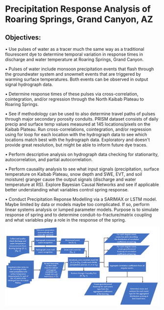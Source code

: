 # Precipitation Response Analysis of Roaring Springs, Grand Canyon, AZ

## Objectives:

•	Use pulses of water as a tracer much the same way as a traditional flourescent dye to determine temporal variation in response times in discharge and water temperature at Roaring Springs, Grand Canyon.

•	Pulses of water include monsoon precipitation events that flash through the groundwater system and snowmelt events that are triggered by warming surface temperatures.  Both events can be observed in output signal hydrograph data.

•	Determine response times of these pulses via cross-correlation, cointegration, and/or regression through the North Kaibab Plateau to Roaring Springs.

•	See if methodology can be used to also determine travel paths of pulses through major secondary porosity conduits. PRISM dataset consists of daily precip and surface temp values measured at 145 locations/pixels on the Kaibab Plateau. Run cross-correlations, cointegration, and/or regression using for loop for each location with the hydrograph data to see which locations match best with the hydrograph data. Exploratory and doesn't provide great resolution, but might be able to inform future dye traces.

•	Perform descriptive analysis on hydrograph data checking for stationarity, autocorrelation, and partial autocorrelation.

•	Perform causality analysis to see what input signals (precipitation, surface temperature on Kaibab Plateau, snow depth and SWE, EVT, and soil moisture) granger cause the output signals (discharge and water temperature at RS).  Explore Bayesian Causal Networks and see if applicable better understanding what variables control spring response. 

•	Conduct Precipitation Reponse Modelling via a SARIMAX or LSTM model. Maybe limited by data or models maybe too complicated. If so, perform linear systems analysis or lumped parameter models. Purpose is to simulate response of spring and to determine conduit-to-fracture/matrix coupling and what variables play a role in the response of the spring.

![Work Flow of Analysis](/workflow.png)
